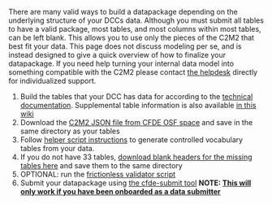There are many valid ways to build a datapackage depending on the underlying structure of your DCCs data. Although you must submit all tables to have a valid package, most tables, and most columns within most tables, can be left blank. This allows you to use only the pieces of the C2M2 that best fit your data. This page does not discuss modeling per se, and is instead designed to give a quick overview of how to finalize your datapackage. If you need help turning your internal data model into something compatible with the C2M2 please contact [the helpdesk](support@cfde.atlassian.net) directly for individualized support.


1. Build the tables that your DCC has data for according to the [technical documentation](https://docs.nih-cfde.org/). Supplemental table information is also available [in this wiki](./C2M2-Table-Summary)
2. Download the [C2M2 JSON file from CFDE OSF space](https://osf.io/c63aw/) and save in the same directory as your tables
3. Follow [helper script instructions](https://github.com/nih-cfde/published-documentation/wiki/build_term_tables) to generate controlled vocabulary tables from your data.
4. If you do not have 33 tables, [download blank headers for the missing tables here](https://osf.io/uadny/) and save them to the same directory
5. OPTIONAL: run the [frictionless validator script](./Quickstart#optional-frictionless)
6. Submit your datapackage using [the cfde-submit tool](./Quickstart#cfde-submit) **NOTE: [This will only work if you have been onboarded as a data submitter](./Onboarding-to-the-CFDE-Portal-Submission-System)**
